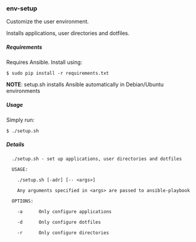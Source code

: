 ### env-setup

Customize the user environment.

Installs applications, user  directories and dotfiles.

##### Requirements

Requires Ansible.  Install using:

` $ sudo pip install -r requirements.txt `

**NOTE**: setup.sh installs Ansible automatically in Debian/Ubuntu environments

##### Usage

Simply run:

`$ ./setup.sh`

##### Details

```
  ./setup.sh - set up applications, user directories and dotfiles

  USAGE:

    ./setup.sh [-adr] [-- <args>]

    Any arguments specified in <args> are passed to ansible-playbook

  OPTIONS:

    -a      Only configure applications

    -d      Only configure dotfiles

    -r      Only configure directories

```
